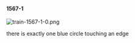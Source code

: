#### 1567-1
![train-1567-1-0.png](https://github.com/lil-lab/nlvr/raw/master/nlvr/train/images/45/train-1567-1-0.png "train-1567-1-0.png")

there is exactly one blue circle touching an edge